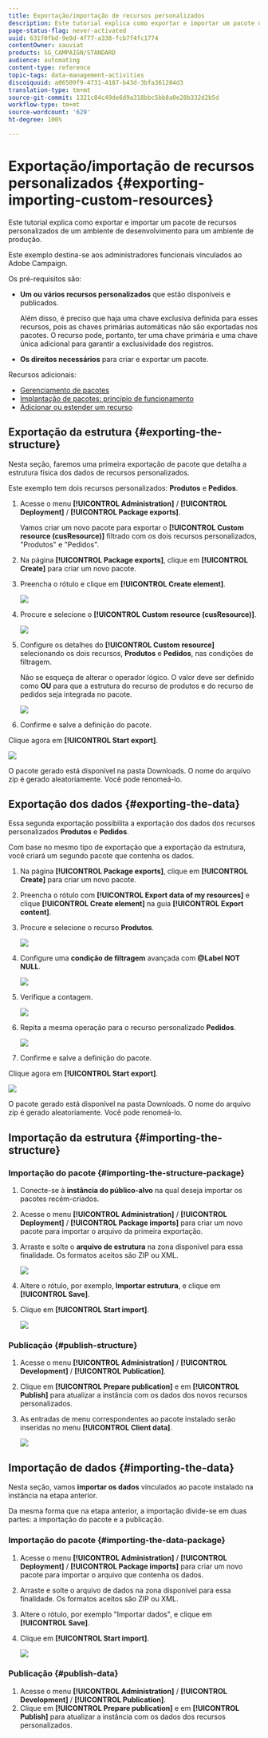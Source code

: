 ```yaml
---
title: Exportação/importação de recursos personalizados
description: Este tutorial explica como exportar e importar um pacote de recursos personalizados.
page-status-flag: never-activated
uuid: 631f0fbd-9e8d-4f77-a338-fcb7f4fc1774
contentOwner: sauviat
products: SG_CAMPAIGN/STANDARD
audience: automating
content-type: reference
topic-tags: data-management-activities
discoiquuid: a06509f9-4731-4187-b43d-3bfa361284d3
translation-type: tm+mt
source-git-commit: 1321c84c49de6d9a318bbc5bb8a0e28b332d2b5d
workflow-type: tm+mt
source-wordcount: '629'
ht-degree: 100%

---
```



# Exportação/importação de recursos personalizados {#exporting-importing-custom-resources}

Este tutorial explica como exportar e importar um pacote de recursos personalizados de um ambiente de desenvolvimento para um ambiente de produção.

Este exemplo destina-se aos administradores funcionais vinculados ao Adobe Campaign.

Os pré-requisitos são:

* **Um ou vários recursos personalizados** que estão disponíveis e publicados.

   Além disso, é preciso que haja uma chave exclusiva definida para esses recursos, pois as chaves primárias automáticas não são exportadas nos pacotes. O recurso pode, portanto, ter uma chave primária e uma chave única adicional para garantir a exclusividade dos registros.
* **Os direitos necessários** para criar e exportar um pacote.

Recursos adicionais:

* [Gerenciamento de pacotes](../../automating/using/managing-packages.md)
* [Implantação de pacotes: princípio de funcionamento](../../developing/using/data-model-concepts.md)
* [Adicionar ou estender um recurso](../../developing/using/key-steps-to-add-a-resource.md)

## Exportação da estrutura {#exporting-the-structure}

Nesta seção, faremos uma primeira exportação de pacote que detalha a estrutura física dos dados de recursos personalizados.

Este exemplo tem dois recursos personalizados: **Produtos** e **Pedidos**.

1. Acesse o menu **[!UICONTROL Administration]** / **[!UICONTROL Deployment]** / **[!UICONTROL Package exports]**.

   Vamos criar um novo pacote para exportar o **[!UICONTROL Custom resource (cusResource)]** filtrado com os dois recursos personalizados, &quot;Produtos&quot; e &quot;Pedidos&quot;.

1. Na página **[!UICONTROL Package exports]**, clique em **[!UICONTROL Create]** para criar um novo pacote.
1. Preencha o rótulo e clique em **[!UICONTROL Create element]**.

   ![](assets/cusresources_export1.png)

1. Procure e selecione o **[!UICONTROL Custom resource (cusResource)]**.

   ![](assets/cusresources_export2.png)

1. Configure os detalhes do **[!UICONTROL Custom resource]** selecionando os dois recursos, **Produtos** e **Pedidos**, nas condições de filtragem.

   Não se esqueça de alterar o operador lógico. O valor deve ser definido como **OU** para que a estrutura do recurso de produtos e do recurso de pedidos seja integrada no pacote.

   ![](assets/cusresources_export3.png)

1. Confirme e salve a definição do pacote.

Clique agora em **[!UICONTROL Start export]**.

![](assets/cusresources_export4.png)

O pacote gerado está disponível na pasta Downloads. O nome do arquivo zip é gerado aleatoriamente. Você pode renomeá-lo.

## Exportação dos dados {#exporting-the-data}

Essa segunda exportação possibilita a exportação dos dados dos recursos personalizados **Produtos** e **Pedidos**.

Com base no mesmo tipo de exportação que a exportação da estrutura, você criará um segundo pacote que contenha os dados.

1. Na página **[!UICONTROL Package exports]**, clique em **[!UICONTROL Create]** para criar um novo pacote.
1. Preencha o rótulo com **[!UICONTROL Export data of my resources]** e clique **[!UICONTROL Create element]** na guia **[!UICONTROL Export content]**.
1. Procure e selecione o recurso **Produtos**.

   ![](assets/cusresources_exportdata1.png)

1. Configure uma **condição de filtragem** avançada com **@Label NOT NULL**.

   ![](assets/cusresources_exportdata2.png)

1. Verifique a contagem.

   ![](assets/cusresources_exportdata3.png)

1. Repita a mesma operação para o recurso personalizado **Pedidos**.

   ![](assets/cusresources_exportdata4.png)

1. Confirme e salve a definição do pacote.

Clique agora em **[!UICONTROL Start export]**.

![](assets/cusresources_exportdata5.png)

O pacote gerado está disponível na pasta Downloads. O nome do arquivo zip é gerado aleatoriamente. Você pode renomeá-lo.

## Importação da estrutura {#importing-the-structure}

### Importação do pacote {#importing-the-structure-package}

1. Conecte-se à **instância do público-alvo** na qual deseja importar os pacotes recém-criados.
1. Acesse o menu **[!UICONTROL Administration]** / **[!UICONTROL Deployment]** / **[!UICONTROL Package imports]** para criar um novo pacote para importar o arquivo da primeira exportação.
1. Arraste e solte o **arquivo de estrutura** na zona disponível para essa finalidade. Os formatos aceitos são ZIP ou XML.

   ![](assets/cusresources_import2.png)

1. Altere o rótulo, por exemplo, **Importar estrutura**, e clique em **[!UICONTROL Save]**.
1. Clique em **[!UICONTROL Start import]**.

   ![](assets/cusresources_import3.png)

### Publicação {#publish-structure}

1. Acesse o menu **[!UICONTROL Administration]** / **[!UICONTROL Development]** / **[!UICONTROL Publication]**.
1. Clique em **[!UICONTROL Prepare publication]** e em **[!UICONTROL Publish]** para atualizar a instância com os dados dos novos recursos personalizados.
1. As entradas de menu correspondentes ao pacote instalado serão inseridas no menu **[!UICONTROL Client data]**.

   ![](assets/cusresources_import1.png)

## Importação de dados {#importing-the-data}

Nesta seção, vamos **importar os dados** vinculados ao pacote instalado na instância na etapa anterior.

Da mesma forma que na etapa anterior, a importação divide-se em duas partes: a importação do pacote e a publicação.

### Importação do pacote {#importing-the-data-package}

1. Acesse o menu **[!UICONTROL Administration]** / **[!UICONTROL Deployment]** / **[!UICONTROL Package imports]** para criar um novo pacote para importar o arquivo que contenha os dados.
1. Arraste e solte o arquivo de dados na zona disponível para essa finalidade. Os formatos aceitos são ZIP ou XML.
1. Altere o rótulo, por exemplo &quot;Importar dados&quot;, e clique em **[!UICONTROL Save]**.
1. Clique em **[!UICONTROL Start import]**.

   ![](assets/cusresources_importdata.png)

### Publicação {#publish-data}

1. Acesse o menu **[!UICONTROL Administration]** / **[!UICONTROL Development]** / **[!UICONTROL Publication]**.
1. Clique em **[!UICONTROL Prepare publication]** e em **[!UICONTROL Publish]** para atualizar a instância com os dados dos recursos personalizados.
